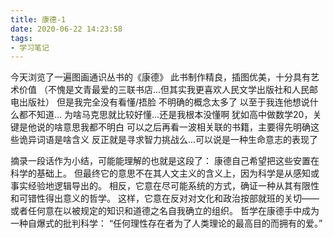 ```yaml
---
title: 康德-1
date: 2020-06-22 14:23:58
tags:
- 学习笔记
---
```

今天浏览了一遍图画通识丛书的《康德》
此书制作精良，插图优美，十分具有艺术价值
（不愧是文青最爱的三联书店...但其实我更喜欢人民文学出版社和人民邮电出版社）
但是我完全没有看懂/捂脸
不明确的概念太多了
以至于我连他想说什么都不知道...
为啥马克思就比较好懂...还是我根本没懂啊
犹如高中做数学20，关键是他说的啥意思我都不明白
可以之后再看一波相关联的书籍，主要得先明确这些诡异词语是啥含义
反正就是寻求智力挑战么...可以说是一种生命意志的表现了

摘录一段话作为小结，可能能理解的也就是这段了：
康德自己希望把这些安置在科学的基础上。
但最终它的意思不在其人文主义的含义上，因为科学是从感知或事实经验地逻辑导出的。
相反，它意在尽可能系统的方式，确证一种从其有限性和可错性得出意义的哲学。
这样，它意在反对对文化和政治按部就班的关切——或者任何意在以被规定的知识和道德之名自我确立的组织。
哲学在康德手中成为一种自爆式的批判科学：
“任何理性存在者为了人类理论的最高目的而拥有的爱。”
